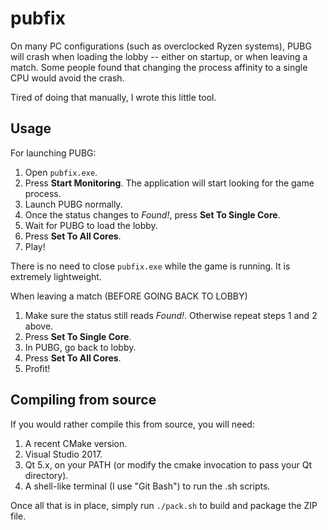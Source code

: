 # pubfix
On many PC configurations (such as overclocked Ryzen systems), PUBG will crash when loading the lobby -- either on startup, or when leaving a match. Some people found that changing the process affinity to a single CPU would avoid the crash.

Tired of doing that manually, I wrote this little tool.

## Usage

For launching PUBG:

1. Open ``pubfix.exe``.
2. Press **Start Monitoring**. The application will start looking for the game process.
3. Launch PUBG normally.
4. Once the status changes to *Found!*, press **Set To Single Core**.
5. Wait for PUBG to load the lobby.
6. Press **Set To All Cores**.
7. Play!

There is no need to close ``pubfix.exe`` while the game is running. It is extremely lightweight.

When leaving a match (BEFORE GOING BACK TO LOBBY)

1. Make sure the status still reads *Found!*. Otherwise repeat steps 1 and 2 above.
3. Press **Set To Single Core**.
4. In PUBG, go back to lobby.
5. Press **Set To All Cores**.
6. Profit!

## Compiling from source

If you would rather compile this from source, you will need:
1. A recent CMake version.
2. Visual Studio 2017.
3. Qt 5.x, on your PATH (or modify the cmake invocation to pass your Qt directory).
4. A shell-like terminal (I use "Git Bash") to run the .sh scripts.

Once all that is in place, simply run ``./pack.sh`` to build and package the ZIP file.
